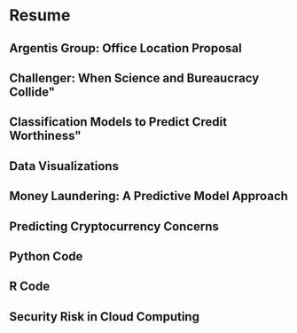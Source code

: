 # Resume
## Argentis Group:  Office Location Proposal
## Challenger: When Science and Bureaucracy Collide"
## Classification Models to Predict Credit Worthiness"
## Data Visualizations
## Money Laundering: A Predictive Model Approach
## Predicting Cryptocurrency Concerns
## Python Code
## R Code
## Security Risk in Cloud Computing
